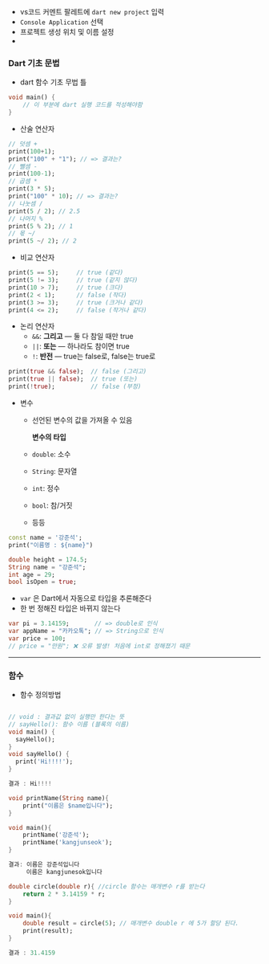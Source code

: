 - vs코드 커멘트 팔레트에 `dart new project` 입력
- `Console Application` 선택
- 프로젝트 생성 위치 및 이름 설정
- 

### Dart 기초 문법

- dart 함수 기초 무법 틀
```dart
void main() {
	// 이 부분에 dart 실행 코드를 적성해야함
}
```


- 산술 연산자
```dart
// 덧셈 +
print(100+1);
print("100" + "1"); // => 결과는?
// 뺄셈 -
print(100-1);
// 곱셈 *
print(3 * 5);
print("100" * 10); // => 결과는?
// 나눗셈 /
print(5 / 2); // 2.5
// 나머지 %
print(5 % 2); // 1
// 몫 ~/
print(5 ~/ 2); // 2
```

- 비교 연산자
```dart
print(5 == 5);     // true (같다)
print(5 != 3);     // true (같지 않다)
print(10 > 7);     // true (크다)
print(2 < 1);      // false (작다)
print(3 >= 3);     // true (크거나 같다)
print(4 <= 2);     // false (작거나 같다)
```

- 논리 연산자
	- `&&`: **그리고** — 둘 다 참일 때만 true
	- `||`: **또는** — 하나라도 참이면 true
	- `!`: **반전** — true는 false로, false는 true로
	
```dart
print(true && false);  // false (그리고)
print(true || false);  // true (또는)
print(!true);          // false (부정)
```

- 변수
	- 선언된 변수의 값을 가져올 수 있음
	
		**변수의 타입**
	- `double`: 소수
	- `String`: 문자열
	- `int`: 정수
	- `bool`: 참/거짓
	- 등등
```dart
const name = '강준석';
print("이름명 : ${name}")
```

```dart
double height = 174.5;
String name = "강준석";
int age = 29;
bool isOpen = true;
```

 - `var` 은 Dart에서 자동으로 타입을 추론해준다
 - 한 번 정해진 타입은 바뀌지 않는다
```dart
var pi = 3.14159;       // => double로 인식
var appName = "카카오톡"; // => String으로 인식
var price = 100;
// price = "만원"; ❌ 오류 발생! 처음에 int로 정해졌기 때문
```

---

### 함수

- 함수 정의방법

```dart

// void : 결과값 없이 실행만 한다는 뜻
// sayHello(): 함수 이름 (블록의 이름)
void main() {
  sayHello();
}
void sayHello() {
  print('Hi!!!!');
}

결과 : Hi!!!!

```

```dart
void printName(String name){
	print("이름은 $name입니다");
}

void main(){
	printName('강준석');
	printName('kangjunseok');
}

결과: 이름은 강준석입니다
	 이름은 kangjunesok입니다

```

```dart
double circle(double r){ //circle 함수는 매개변수 r를 받는다
	return 2 * 3.14159 * r;
}

void main(){
	double result = circle(5); // 매개변수 double r 에 5가 할당 된다.
	print(result);
}

결과 : 31.4159
```